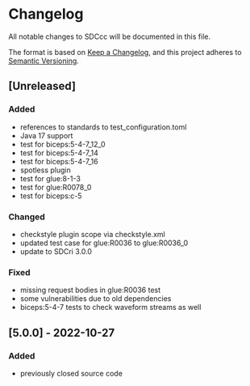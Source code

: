 # Changelog
All notable changes to SDCcc will be documented in this file.

The format is based on [Keep a Changelog](https://keepachangelog.com/en/1.0.0/),
and this project adheres to [Semantic Versioning](https://semver.org/spec/v2.0.0.html).

## [Unreleased]
### Added
- references to standards to test_configuration.toml
- Java 17 support
- test for biceps:5-4-7_12_0
- test for biceps:5-4-7_14
- test for biceps:5-4-7_16
- spotless plugin
- test for glue:8-1-3
- test for glue:R0078_0
- test for biceps:c-5

### Changed
- checkstyle plugin scope via checkstyle.xml
- updated test case for glue:R0036 to glue:R0036_0
- update to SDCri 3.0.0

### Fixed
- missing request bodies in glue:R0036 test
- some vulnerabilities due to old dependencies
- biceps:5-4-7 tests to check waveform streams as well

## [5.0.0] - 2022-10-27
### Added
- previously closed source code
